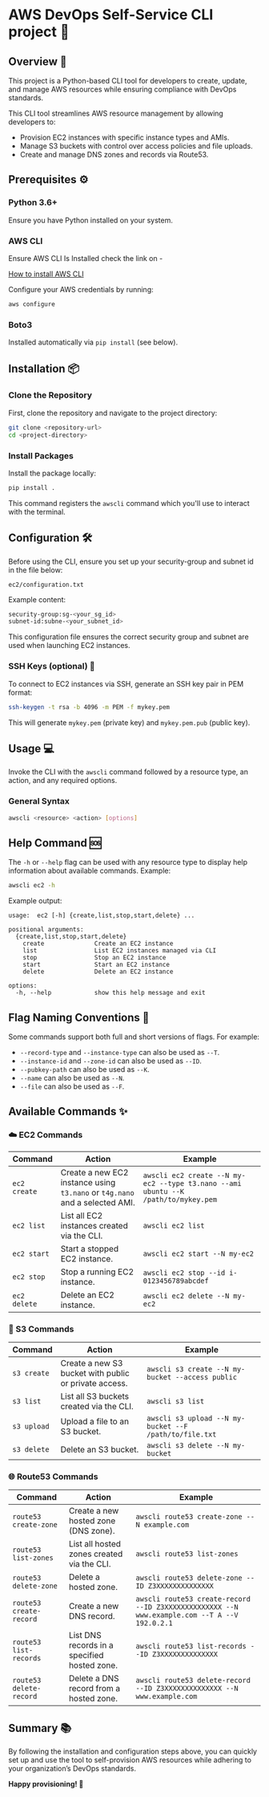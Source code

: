 # AWS DevOps Self-Service CLI project 🚀

## Overview 📄

This project is a Python-based CLI tool for developers to create, update, and manage AWS resources while ensuring compliance with DevOps standards.

This CLI tool streamlines AWS resource management by allowing developers to:

- Provision EC2 instances with specific instance types and AMIs.
- Manage S3 buckets with control over access policies and file uploads.
- Create and manage DNS zones and records via Route53.

## Prerequisites ⚙️

### Python 3.6+

Ensure you have Python installed on your system.

### AWS CLI

Ensure AWS CLI Is Installed 
check the link on -  

[How to install AWS CLI](https://docs.aws.amazon.com/cli/latest/userguide/getting-started-install.html)

Configure your AWS credentials by running:

```sh
aws configure
```

### Boto3

Installed automatically via `pip install` (see below).

## Installation 📦

### Clone the Repository

First, clone the repository and navigate to the project directory:

```sh
git clone <repository-url>
cd <project-directory>
```

### Install Packages

Install the package locally:

```sh
pip install .
```

This command registers the `awscli` command which you'll use to interact with the terminal.

## Configuration 🛠️

Before using the CLI, ensure you set up your security-group and subnet id in the file below:

```
ec2/configuration.txt
```

Example content:

```sh
security-group:sg-<your_sg_id>
subnet-id:subne-<your_subnet_id>
```

This configuration file ensures the correct security group and subnet are used when launching EC2 instances.

### SSH Keys (optional) 🔑

To connect to EC2 instances via SSH, generate an SSH key pair in PEM format:

```sh
ssh-keygen -t rsa -b 4096 -m PEM -f mykey.pem
```

This will generate `mykey.pem` (private key) and `mykey.pem.pub` (public key).

## Usage 💻

Invoke the CLI with the `awscli` command followed by a resource type, an action, and any required options.

### General Syntax

```sh
awscli <resource> <action> [options]
```

## Help Command 🆘

The `-h` or `--help` flag can be used with any resource type to display help information about available commands. Example:

```sh
awscli ec2 -h
```
Example output:
```
usage:  ec2 [-h] {create,list,stop,start,delete} ...

positional arguments:
  {create,list,stop,start,delete}
    create              Create an EC2 instance
    list                List EC2 instances managed via CLI
    stop                Stop an EC2 instance
    start               Start an EC2 instance
    delete              Delete an EC2 instance

options:
  -h, --help            show this help message and exit
```

## Flag Naming Conventions 🚩

Some commands support both full and short versions of flags. For example:

- `--record-type` and `--instance-type` can also be used as `--T`.
- `--instance-id` and `--zone-id` can also be used as `--ID`.
- `--pubkey-path` can also be used as `--K`.
- `--name` can also be used as `--N`.
- `--file` can also be used as `--F`.


## Available Commands ✨

### ☁️ EC2 Commands  

| Command      | Action                                                                      | Example                                                                                      |
|-------------|----------------------------------------------------------------------------|--------------------------------------------------------------------------------------------|
| `ec2 create` | Create a new EC2 instance using `t3.nano` or `t4g.nano` and a selected AMI. | `awscli ec2 create --N my-ec2 --type t3.nano --ami ubuntu --K /path/to/mykey.pem` |
| `ec2 list`   | List all EC2 instances created via the CLI.                                 | `awscli ec2 list`                                                                           |
| `ec2 start`  | Start a stopped EC2 instance.                                              | `awscli ec2 start --N my-ec2`                                                               |
| `ec2 stop`   | Stop a running EC2 instance.                                               | `awscli ec2 stop --id i-0123456789abcdef`                                                   |
| `ec2 delete` | Delete an EC2 instance.                                                    | `awscli ec2 delete --N my-ec2`                                                              |


### 📂 S3 Commands

| Command     | Action                                                                                           | Example                                                             |
| ----------- | ------------------------------------------------------------------------------------------------ | ------------------------------------------------------------------- |
| `s3 create` | Create a new S3 bucket with public or private access.                                           | `awscli s3 create --N my-bucket --access public`                   |
| `s3 list`   | List all S3 buckets created via the CLI.                                                         | `awscli s3 list`                                                    |
| `s3 upload` | Upload a file to an S3 bucket.                                                                   | `awscli s3 upload --N my-bucket --F /path/to/file.txt`             |
| `s3 delete` | Delete an S3 bucket.                                                                             | `awscli s3 delete --N my-bucket`                                    |

### 🌐 Route53 Commands

| Command                 | Action                                           | Example                                                                                       |
| ----------------------- |--------------------------------------------------| --------------------------------------------------------------------------------------------- |
| `route53 create-zone`   | Create a new hosted zone (DNS zone).             | `awscli route53 create-zone --N example.com`                                                 |
| `route53 list-zones`    | List all hosted zones created via the CLI.       | `awscli route53 list-zones`                                                                  |
| `route53 delete-zone`   | Delete a hosted zone.                            | `awscli route53 delete-zone --ID Z3XXXXXXXXXXXXXX`                                          |
| `route53 create-record` | Create a new DNS record.                         | `awscli route53 create-record --ID Z3XXXXXXXXXXXXXX --N www.example.com --T A --V 192.0.2.1` |
| `route53 list-records`  | List DNS records in a specified hosted zone.     | `awscli route53 list-records --ID Z3XXXXXXXXXXXXXX`                                         |
| `route53 delete-record` | Delete a DNS record from a hosted zone.          | `awscli route53 delete-record --ID Z3XXXXXXXXXXXXXX --N www.example.com`                    |

## Summary 📚

By following the installation and configuration steps above, you can quickly set up and use the tool to self-provision AWS resources while adhering to your organization’s DevOps standards.

**Happy provisioning! 🎉**
